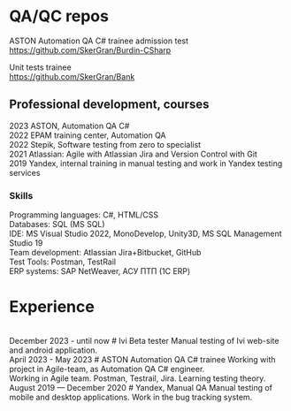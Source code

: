 <h1>QA/QC repos</h1>

ASTON Automation QA C# trainee admission test<br/>
https://github.com/SkerGran/Burdin-CSharp<br/>

Unit tests trainee<br/>
https://github.com/SkerGran/Bank<br/>

<h2>Professional development, courses</h2>
2023 ASTON, Automation QA C#<br/>
2022 EPAM training center, Automation QA<br/>
2022 Stepik, Software testing from zero to specialist<br/>
2021 Atlassian: Agile with Atlassian Jira and Version Control with Git<br/>
2019 Yandex, internal training in manual testing and work in Yandex testing services<br/>

<h3>Skills</h3>
Programming languages: C#, HTML/CSS<br/>
Databases: SQL (MS SQL)<br/>
IDE: MS Visual Studio 2022, MonoDevelop, Unity3D, MS SQL Management Studio 19<br/>
Team development: Atlassian Jira+Bitbucket, GitHub<br/>
Test Tools: Postman, TestRail<br/>
ERP systems: SAP NetWeaver, АСУ ПТП (1С ERP)<br/>

# Experience
<br/>
December 2023 - until now
# Ivi Beta tester
Manual testing of Ivi web-site and android application.
<br/>
April 2023 - May 2023
# ASTON Automation QA C# trainee
Working with project in Agile-team, as Automation QA C# engineer.<br/>
Working in Agile team. Postman, Testrail, Jira. Learning testing theory.
<br/>
August 2019 — December 2020
# Yandex, Manual QA
Manual testing of mobile and desktop applications. Work in the bug tracking system.
